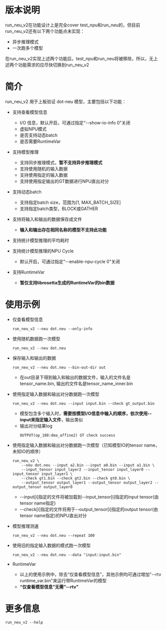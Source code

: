 # 版本说明
run_neu_v2在功能设计上是完全cover test_npu和run_neu的，但目前run_neu_v2还有以下两个功能点未实现：
* 异步推理模式
* 一次跑多个模型

在run_neu_v2实现上述两个功能后，test_npu和run_neu将被移除，所以，无上述两个功能需求的应尽快切换到run_neu_v2

# 简介
run_neu_v2 用于上板验证 dot-neu 模型，主要包括以下功能：

* 支持查看模型信息
    *  I/O 信息，默认开启，可通过指定“\-\-show-io-info 0”关闭
    * 虚拟NPU模式
    * 是否支持动态batch
    * 是否需要RuntimeVar

* 支持模型推理
    * 支持同步推理模式，**暂不支持异步推理模式**
    * 支持使用随机的输入数据
    * 支持使用指定的输入数据
    * 支持使用指定输出的GT数据进行NPU直出对分

* 支持动态batch
    * 支持指定batch size，范围为[1, MAX_BATCH_SIZE]
    * 支持指定batch类型，BLOCK或GATHER

* 支持将输入和输出的数据保存成文件
    * **输入和输出存在相同名称的模型不支持此功能**

* 支持统计模型推理的平均耗时

* 支持统计模型推理的NPU Cycle
    * 默认开启，可通过指定“\-\-enable-npu-cycle 0”关闭

* 支持RuntimeVar
    * **暂仅支持librosetta生成的RuntimeVar的bin数据**

# 使用示例

* 仅查看模型信息
    ```
    run_neu_v2 --neu dot.neu --only-info
    ```

* 使用随机数据跑一次模型
    ```
    run_neu_v2 --neu dot.neu
    ```

* 保存输入和输出的数据
    ```
    run_neu_v2 --neu dot.neu --bin-out-dir out
    ```
    * 在out目录下得到输入和输出的数据文件，输入的文件名是tensor_name.bin, 输出的文件名是tensor_name_inner.bin

* 使用指定输入数据和输出对分数据跑一次模型
    ```
    run_neu_v2 --neu dot.neu --input input.bin --check gt_output.bin
    ```
    * 模型包含多个输入时，**需要按模型I/O信息中输入的顺序，依次使用--input来指定输入文件**，输出类似
    * 输出对分结果log
        ```
        OUTPUT(op_108:dma_affine2) GT check success
        ```

* 使用指定输入数据和输出对分数据跑一次模型（已知模型IO的tensor name，未知IO的顺序）
    ```
    run_neu_v2 \
        --neu dot.neu --input a2.bin --input a0.bin --input a1.bin \
        --input_tensor input_layer2 --input_tensor input_layer0 --input_tensor input_layer1 \
        --check gt1.bin --check gt2.bin --check gt0.bin \
        --output_tensor output_layer1 --output_tensor output_layer2 --output_tensor output_layer0
    ```
    * \-\-input[i]指定的文件将被加载到\-\-input_tensor[i]指定的input tensor(由tensor name指定)
    * \-\-check[i]指定的文件将用于\-\-output_tensor[i]指定的output tensor(由tensor name指定)的NPU直出对分

* 模型推理测速
    ```
    run_neu_v2 --neu dot.neu --repeat 100
    ```

* 使用旧的指定输入数据的模式跑一次模型
    ```
    run_neu_v2 --neu dot.neu --data "input:input.bin"
    ```

* RuntimeVar
    * 以上的使用示例中，除去“仅查看模型信息”，其他示例均可通过增加"\-\-rtv runtime_var.bin"来运行带RuntimeVar的模型
    * **“仅查看模型信息”无需"\-\-rtv"**

# 更多信息
```
run_neu_v2 --help
```
